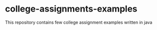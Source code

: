 # college-assignments-examples
This repository contains few college assignment examples written in java

